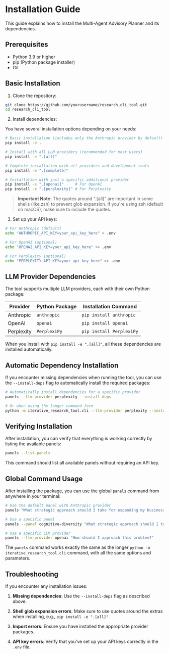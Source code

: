 # Installation Guide

This guide explains how to install the Multi-Agent Advisory Planner and its dependencies.

## Prerequisites

- Python 3.9 or higher
- pip (Python package installer)
- Git

## Basic Installation

1. Clone the repository:
```bash
git clone https://github.com/yourusername/research_cli_tool.git
cd research_cli_tool
```

2. Install dependencies:

You have several installation options depending on your needs:

```bash
# Basic installation (includes only the Anthropic provider by default)
pip install -e .

# Install with all LLM providers (recommended for most users)
pip install -e ".[all]"

# Complete installation with all providers and development tools
pip install -e ".[complete]"

# Installation with just a specific additional provider
pip install -e ".[openai]"     # For OpenAI
pip install -e ".[perplexity]" # For Perplexity
```

> **Important Note:** The quotes around ".[all]" are important in some shells (like zsh) to prevent glob expansion. If you're using zsh (default on macOS), make sure to include the quotes.

3. Set up your API keys:
```bash
# For Anthropic (default)
echo "ANTHROPIC_API_KEY=your_api_key_here" > .env

# For OpenAI (optional)
echo "OPENAI_API_KEY=your_api_key_here" >> .env

# For Perplexity (optional)
echo "PERPLEXITY_API_KEY=your_api_key_here" >> .env
```

## LLM Provider Dependencies

The tool supports multiple LLM providers, each with their own Python package:

| Provider   | Python Package | Installation Command              |
|------------|---------------|----------------------------------|
| Anthropic  | `anthropic`   | `pip install anthropic`          |
| OpenAI     | `openai`      | `pip install openai`             |
| Perplexity | `PerplexiPy`  | `pip install PerplexiPy`         |

When you install with `pip install -e ".[all]"`, all these dependencies are installed automatically.

## Automatic Dependency Installation

If you encounter missing dependencies when running the tool, you can use the `--install-deps` flag to automatically install the required packages:

```bash
# Automatically install dependencies for a specific provider
panels --llm-provider perplexity --install-deps

# Or when using the longer command form
python -m iterative_research_tool.cli --llm-provider perplexity --install-deps
```

## Verifying Installation

After installation, you can verify that everything is working correctly by listing the available panels:

```bash
panels --list-panels
```

This command should list all available panels without requiring an API key.

## Global Command Usage

After installing the package, you can use the global `panels` command from anywhere in your terminal:

```bash
# Use the default panel with Anthropic provider
panels "What strategic approach should I take for expanding my business internationally?"

# Use a specific panel
panels --panel cognitive-diversity "What strategic approach should I take?"

# Use a specific LLM provider
panels --llm-provider openai "How should I approach this problem?"
```

The `panels` command works exactly the same as the longer `python -m iterative_research_tool.cli` command, with all the same options and parameters.

## Troubleshooting

If you encounter any installation issues:

1. **Missing dependencies**: Use the `--install-deps` flag as described above.

2. **Shell glob expansion errors**: Make sure to use quotes around the extras when installing, e.g., `pip install -e ".[all]"`.

3. **Import errors**: Ensure you have installed the appropriate provider packages.

4. **API key errors**: Verify that you've set up your API keys correctly in the `.env` file. 
